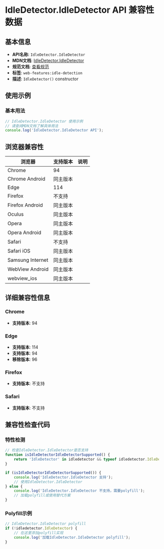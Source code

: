 # IdleDetector.IdleDetector API 兼容性数据

## 基本信息

- **API名称**: `IdleDetector.IdleDetector`
- **MDN文档**: [IdleDetector.IdleDetector](https://developer.mozilla.org/docs/Web/API/IdleDetector/IdleDetector)
- **规范文档**: [查看规范](https://wicg.github.io/idle-detection/#dom-idledetector-idledetector)
- **标签**: `web-features:idle-detection`
- **描述**: `IdleDetector()` constructor

## 使用示例

### 基本用法

```javascript
// IdleDetector.IdleDetector 使用示例
// 请查阅MDN文档了解具体用法
console.log('IdleDetector.IdleDetector API');
```

## 浏览器兼容性

| 浏览器 | 支持版本 | 说明 |
|--------|----------|------|
| Chrome | 94 |  |
| Chrome Android | 同主版本 |  |
| Edge | 114 |  |
| Firefox | 不支持 |  |
| Firefox Android | 同主版本 |  |
| Oculus | 同主版本 |  |
| Opera | 同主版本 |  |
| Opera Android | 同主版本 |  |
| Safari | 不支持 |  |
| Safari iOS | 同主版本 |  |
| Samsung Internet | 同主版本 |  |
| WebView Android | 同主版本 |  |
| webview_ios | 同主版本 |  |

## 详细兼容性信息

### Chrome

- **支持版本**: 94

### Edge

- **支持版本**: 114
- **支持版本**: 94
- **移除版本**: 96

### Firefox

- **支持版本**: 不支持

### Safari

- **支持版本**: 不支持

## 兼容性检查代码

### 特性检测

```javascript
// 检查IdleDetector.IdleDetector是否支持
function isIdleDetectorIdleDetectorSupported() {
    return 'IdleDetector' in idledetector && typeof idledetector.IdleDetector === 'function';
}

if (isIdleDetectorIdleDetectorSupported()) {
    console.log('IdleDetector.IdleDetector 支持');
    // 使用IdleDetector.IdleDetector
} else {
    console.log('IdleDetector.IdleDetector 不支持，需要polyfill');
    // 加载polyfill或使用替代方案
}
```

### Polyfill示例

```javascript
// IdleDetector.IdleDetector polyfill
if (!idledetector.IdleDetector) {
    // 在这里添加polyfill实现
    console.log('加载IdleDetector.IdleDetector polyfill');
}
```

